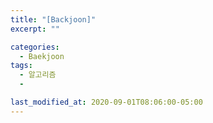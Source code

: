 ```yaml
---
title: "[Backjoon]"
excerpt: ""

categories:
  - Baekjoon
tags:
  - 알고리즘
  - 

last_modified_at: 2020-09-01T08:06:00-05:00
---
```


